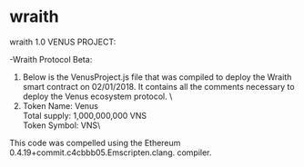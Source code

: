 # wraith
wraith 1.0
VENUS PROJECT:

-Wraith Protocol Beta:
1) Below is the VenusProject.js file that was compiled to deploy the Wraith smart contract on 02/01/2018. It contains all the comments necessary to deploy the Venus ecosystem protocol.
\
2) Token Name: Venus\
Total supply: 1,000,000,000 VNS\
 Token Symbol: VNS\

This code was compelled using the Ethereum 0.4.19+commit.c4cbbb05.Emscripten.clang. compiler.
